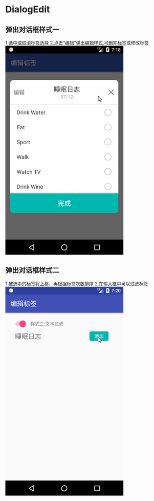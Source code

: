# DialogEdit
## 弹出对话框样式一
1.选中或取消标签选择 
2.点击“编辑”弹出编辑样式,可删除标签或修改标签
![image](https://github.com/QiaoMianMian/DialogEdit/blob/master/style_1.gif)

## 弹出对话框样式二
1.被选中的标签将上移，再根据标签次数排序
2.在输入框中可以过滤标签
![image](https://github.com/QiaoMianMian/DialogEdit/blob/master/style_2.gif)
